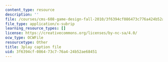 ```yaml
---
content_type: resource
description: ''
file: /courses/cms-608-game-design-fall-2010/3f6394cf086473c776a424b52ae68451_68563.srt
file_type: application/x-subrip
learning_resource_types: []
license: https://creativecommons.org/licenses/by-nc-sa/4.0/
ocw_type: OCWFile
resourcetype: Other
title: 3play caption file
uid: 3f6394cf-0864-73c7-76a4-24b52ae68451
---
```

